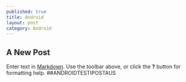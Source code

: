 ```yaml
---
published: true
title: Android
layout: post
category: Android
---
```


## A New Post

Enter text in [Markdown](http://daringfireball.net/projects/markdown/). Use the toolbar above, or click the **?** button for formatting help.
##ANDROIDTESTIPOSTAUS